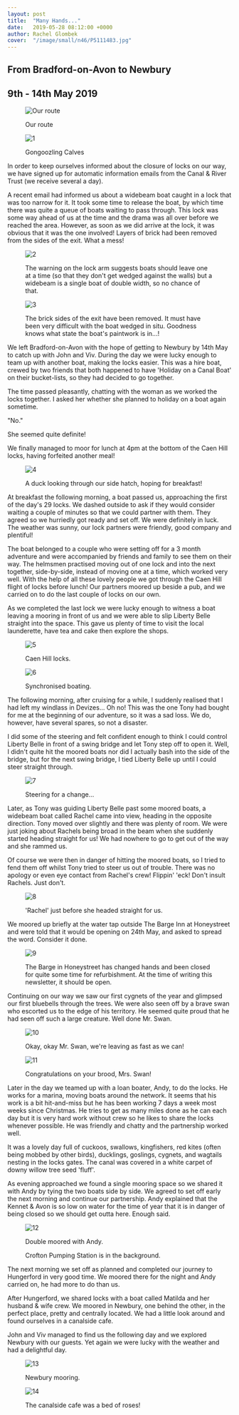 ```yaml
---
layout: post
title:  "Many Hands..."
date:   2019-05-28 08:12:00 +0000
author: Rachel Glombek
cover:  "/image/small/n46/P5111483.jpg"
---
```


<h2>From Bradford-on-Avon to Newbury</h2>
<h2>9th - 14th May 2019</h2>

<figure>
 <img src="{{site.baseurl}}/image/maps/n46map.png" alt="Our route" >
 <figcaption>
 <p>Our route</p>
 </figcaption>
</figure>

<figure>
 <img src="{{site.baseurl}}/image/small/n46/P5111477.jpg" alt="1" >
 <figcaption>
 <p>Gongoozling Calves</p>
 </figcaption>
</figure>

<p>In order to keep ourselves informed about the closure of locks on our way, we have signed up for automatic information emails from the Canal & River Trust (we receive several a day).</p>

<p>A recent email had informed us about a widebeam boat caught in a lock that was too narrow for it. It took some time to release the boat, by which time there was quite a queue of boats waiting to pass through. This lock was some way ahead of us at the time and the drama was all over before we reached the area. However, as soon as we did arrive at the lock, it was obvious that it was the one involved! Layers of brick had been removed from the sides of the exit. What a mess!</p>

<figure>
 <img src="{{site.baseurl}}/image/small/n46/P5091458.jpg" alt="2" >
 <figcaption>
 <p>The warning on the lock arm suggests boats should leave one at a time (so that they don't get wedged against the walls) but a widebeam is a single boat of double width, so no chance of that.</p>
 </figcaption>
</figure>

<figure>
 <img src="{{site.baseurl}}/image/small/n46/P5091457.jpg" alt="3" >
 <figcaption>
 <p>The brick sides of the exit have been removed. It must have been very difficult with the boat wedged in situ. Goodness knows what state the boat's paintwork is in...!</p>
 </figcaption>
</figure>

<p>We left Bradford-on-Avon with the hope of getting to Newbury by 14th May to catch up with John and Viv. During the day we were lucky enough to team up with another boat, making the locks easier. This was a hire boat, crewed by two friends that both happened to have 'Holiday on a Canal Boat' on their bucket-lists, so they had decided to go together.</p>

<p>The time passed pleasantly, chatting with the woman as we worked the locks together. I asked her whether she planned to holiday on a boat again sometime.</p>

<p>"No."</p>

<p>She seemed quite definite!</p>

<p>We finally managed to moor for lunch at 4pm at the bottom of the Caen Hill locks, having forfeited another meal!</p>

<figure>
 <img src="{{site.baseurl}}/image/small/n46/IMG_20190509_081541_cropped.jpg" alt="4" >
 <figcaption>
 <p>A duck looking through our side hatch, hoping for breakfast!</p>
 </figcaption>
</figure>

<p>At breakfast the following morning, a boat passed us, approaching the first of the day's 29 locks. We dashed outside to ask if they would consider waiting a couple of minutes so that we could partner with them. They agreed so we hurriedly got ready and set off. We were definitely in luck. The weather was sunny, our lock partners were friendly, good company and plentiful!</p>

<p>The boat belonged to a couple who were setting off for a 3 month adventure and were accompanied by friends and family to see them on their way. The helmsmen practised moving out of one lock and into the next together, side-by-side, instead of moving one at a time, which worked very well. With the help of all these lovely people we got through the Caen Hill flight of locks before lunch! Our partners moored up beside a pub, and we carried on to do the last couple of locks on our own.</p>

<p> As we completed the last lock we were lucky enough to witness a boat leaving a mooring in front of us and we were able to slip Liberty Belle straight into the space. This gave us plenty of time to visit the local launderette, have tea and cake then explore the shops.</p>

<figure>
 <img src="{{site.baseurl}}/image/small/n46/P5101470.jpg" alt="5" >
 <figcaption>
 <p>Caen Hill locks.</p>
 </figcaption>
</figure>

<figure>
 <img src="{{site.baseurl}}/image/small/n46/P5101463.jpg" alt="6" >
 <figcaption>
 <p>Synchronised boating.</p>
 </figcaption>
</figure>

<p>The following morning, after cruising for a while, I suddenly realised that I had left my windlass in Devizes... Oh no! This was the one Tony had bought for me at the beginning of our adventure, so it was a sad loss. We do, however, have several spares, so not a disaster.</p>

<p>I did some of the steering and felt confident enough to think I could control Liberty Belle in front of a swing bridge and let Tony step off to open it. Well, I didn't quite hit the moored boats nor did I actually bash into the side of the bridge, but for the next swing bridge, I tied Liberty Belle up until I could steer straight through.</p>

<figure>
 <img src="{{site.baseurl}}/image/small/n46/P5111495.jpg" alt="7" >
 <figcaption>
 <p>Steering for a change...</p>
 </figcaption>
</figure>

<p>Later, as Tony was guiding Liberty Belle past some moored boats, a widebeam boat called Rachel came into view, heading in the opposite direction. Tony moved over slightly and there was plenty of room. We were just joking about Rachels being broad in the beam when she suddenly started heading straight for us! We had nowhere to go to get out of the way and she rammed us.</p>

<p>Of course we were then in danger of hitting the moored boats, so I tried to fend them off whilst Tony tried to steer us out of trouble. There was no apology or even eye contact from Rachel's crew! Flippin' 'eck! Don't insult Rachels. Just don't.</p>

<figure>
 <img src="{{site.baseurl}}/image/small/n46/P5111483.jpg" alt="8" >
 <figcaption>
 <p>'Rachel' just before she headed straight for us.</p>
 </figcaption>
</figure>

<p>We moored up briefly at the water tap outside The Barge Inn at Honeystreet and were told that it would be opening on 24th May, and asked to spread the word. Consider it done.</p>

<figure>
 <img src="{{site.baseurl}}/image/small/n46/IMG-20190511-WA0000.jpg" alt="9" >
 <figcaption>
 <p>The Barge in Honeystreet has changed hands and been closed for quite some time for refurbishment. At the time of writing this newsletter, it should be open.</p>
 </figcaption>
</figure>

<p>Continuing on our way we saw our first cygnets of the year and glimpsed our first bluebells through the trees. We were also seen off by a brave swan who escorted us to the edge of his territory. He seemed quite proud that he had seen off such a large creature. Well done Mr. Swan.</p>

<figure>
 <img src="{{site.baseurl}}/image/small/n46/P5111484.jpg" alt="10" >
 <figcaption>
 <p>Okay, okay Mr. Swan, we're leaving as fast as we can!</p>
 </figcaption>
</figure>

<figure>
 <img src="{{site.baseurl}}/image/small/n46/P5111481.jpg" alt="11" >
 <figcaption>
 <p>Congratulations on your brood, Mrs. Swan!</p>
 </figcaption>
</figure>

<p>Later in the day we teamed up with a loan boater, Andy, to do the locks. He works for a marina, moving boats around the network. It seems that his work is a bit hit-and-miss but he has been working 7 days a week most weeks since Christmas. He tries to get as many miles done as he can each day but it is very hard work without crew so he likes to share the locks whenever possible. He was friendly and chatty and the partnership worked well.</p>

<p>It was a lovely day full of cuckoos, swallows, kingfishers, red kites (often being mobbed by other birds), ducklings, goslings, cygnets, and wagtails nesting in the locks gates. The canal was covered in a white carpet of downy willow tree seed 'fluff'. </p>

<p>As evening approached we found a single mooring space so we shared it with Andy by tying the two boats side by side. We agreed to set off early the next morning and continue our partnership. Andy explained that the Kennet & Avon is so low on water for the time of year that it is in danger of being closed so we should get outta here. Enough said.</p>

<figure>
 <img src="{{site.baseurl}}/image/small/n46/IMG-20190512-WA0000.jpg" alt="12" >
 <figcaption>
 <p>Double moored with Andy.</p>
 <p>Crofton Pumping Station is in the background.</p>
 </figcaption>
</figure>

<p>The next morning we set off as planned and completed our journey to Hungerford in very good time. We moored there for the night and Andy carried on, he had more to do than us.</p>

<p>After Hungerford, we shared locks with a boat called Matilda and her husband & wife crew. We moored in Newbury, one behind the other, in the perfect place, pretty and centrally located. We had a little look around and found ourselves in a canalside cafe.</p>

<p>John and Viv managed to find us the following day and we explored Newbury with our guests. Yet again we were lucky with the weather and had a delightful day.</p>

<figure>
 <img src="{{site.baseurl}}/image/small/n46/P5131551.jpg" alt="13" >
 <figcaption>
 <p>Newbury mooring.</p>
 </figcaption>
</figure>

<figure>
 <img src="{{site.baseurl}}/image/small/n46/IMG-20190513-WA0002.jpg" alt="14" >
 <figcaption>
 <p>The canalside cafe was a bed of roses!</p>
 </figcaption>
</figure>

